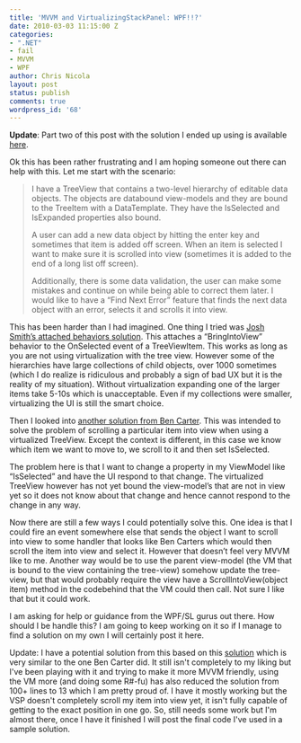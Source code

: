 ```yaml
---
title: 'MVVM and VirtualizingStackPanel: WPF!!?'
date: 2010-03-03 11:15:00 Z
categories:
- ".NET"
- fail
- MVVM
- WPF
author: Chris Nicola
layout: post
status: publish
comments: true
wordpress_id: '68'
---
```


**Update**: Part two of this post with the solution I ended up using is available [here][1].

Ok this has been rather frustrating and I am hoping someone out there can help with this.  Let me start with the scenario:

> I have a TreeView that contains a two-level hierarchy of editable data objects.  The objects are databound view-models and they are bound to the TreeItem with a DataTemplate.  They have the IsSelected and IsExpanded properties also bound.
> 
> A user can add a new data object by hitting the enter key and sometimes that item is added off screen.  When an item is selected I want to make sure it is scrolled into view (sometimes it is added to the end of a long list off screen).
> 
> Additionally, there is some data validation, the user can make some mistakes and continue on while being able to correct them later.  I would like to have a “Find Next Error” feature that finds the next data object with an error, selects it and scrolls it into view.

<!--more-->

This has been harder than I had imagined.  One thing I tried was [Josh Smith’s attached behaviors solution][2].  This attaches a “BringIntoView” behavior to the OnSelected event of a TreeViewItem.  This works as long as you are not using virtualization with the tree view.  However some of the hierarchies have large collections of child objects, over 1000 sometimes (which I do realize is ridiculous and probably a sign of bad UX but it is the reality of my situation).  Without virtualization expanding one of the larger items take 5-10s which is unacceptable.  Even if my collections were smaller, virtualizing the UI is still the smart choice.

Then I looked into [another solution from Ben Carter][3].  This was intended to solve the problem of scrolling a particular item into view when using a virtualized TreeView.  Except the context is different, in this case we know which item we want to move to, we scroll to it and then set IsSelected.

The problem here is that I want to change a property in my ViewModel like “IsSelected” and have the UI respond to that change.  The virtualized TreeView however has not yet bound the view-model’s that are not in view yet so it does not know about that change and hence cannot respond to the change in any way.

Now there are still a few ways I could potentially solve this.  One idea is that I could fire an event somewhere else that sends the object I want to scroll into view to some handler that looks like Ben Carters which would then scroll the item into view and select it.  However that doesn’t feel very MVVM like to me.  Another way would be to use the parent view-model (the VM that is bound to the view containing the tree-view) somehow update the tree-view, but that would probably require the view have a ScrollIntoView(object item) method in the codebehind that the VM could then call.  Not sure I like that but it could work.

I am asking for help or guidance from the WPF/SL gurus out there.  How should I be handle this?  I am going to keep working on it so if I manage to find a solution on my own I will certainly post it here.

Update: I have a potential solution from this based on this [solution][4] which is very similar to the one Ben Carter did.  It still isn't completely to my liking but I've been playing with it and trying to make it more MVVM friendly, using the VM more (and doing some R#-fu) has also reduced the solution from 100+ lines to 13 which I am pretty proud of.  I have it mostly working but the VSP doesn't completely scroll my item into view yet, it isn't fully capable of getting to the exact position in one go.  So, still needs some work but I'm almost there, once I have it finished I will post the final code I've used in a sample solution.

   [1]: http://lucisferre.net/2010/04/21/virtualizing-stack-panel-wpf-part-duex/
   [2]: http://www.codeproject.com/KB/WPF/AttachedBehaviors.aspx
   [3]: http://code.msdn.microsoft.com/getwpfcode/Release/ProjectReleases.aspx?ReleaseId=1446
   [4]: http://blogs.msdn.com/wpfsdk/archive/2010/02/23/finding-an-object-treeviewitem.aspx

